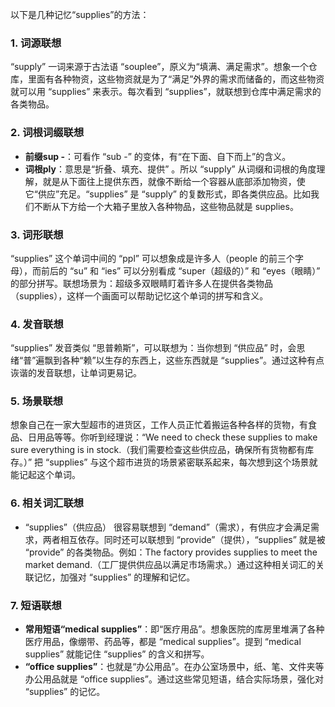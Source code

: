 以下是几种记忆“supplies”的方法：

### 1. 词源联想
 “supply” 一词来源于古法语 “souplee”，原义为“填满、满足需求”。想象一个仓库，里面有各种物资，这些物资就是为了“满足”外界的需求而储备的，而这些物资就可以用 “supplies” 来表示。每次看到 “supplies”，就联想到仓库中满足需求的各类物品。

### 2. 词根词缀联想
 - **前缀sup -**：可看作 “sub -” 的变体，有“在下面、自下而上”的含义。
 - **词根ply**：意思是“折叠、填充、提供” 。所以 “supply” 从词缀和词根的角度理解，就是从下面往上提供东西，就像不断给一个容器从底部添加物资，使它“供应”充足。“supplies” 是 “supply” 的复数形式，即各类供应品。比如我们不断从下方给一个大箱子里放入各种物品，这些物品就是 supplies。

### 3. 词形联想
 “supplies” 这个单词中间的 “ppl” 可以想象成是许多人（people 的前三个字母），而前后的 “su” 和 “ies” 可以分别看成 “super（超级的）” 和 “eyes（眼睛）” 的部分拼写。联想场景为：超级多双眼睛盯着许多人在提供各类物品（supplies），这样一个画面可以帮助记忆这个单词的拼写和含义。

### 4. 发音联想
 “supplies” 发音类似 “思普赖斯”，可以联想为：当你想到 “供应品” 时，会思绪“普”遍飘到各种“赖”以生存的东西上，这些东西就是 “supplies”。通过这种有点诙谐的发音联想，让单词更易记。

### 5. 场景联想
 想象自己在一家大型超市的进货区，工作人员正忙着搬运各种各样的货物，有食品、日用品等等。你听到经理说：“We need to check these supplies to make sure everything is in stock.（我们需要检查这些供应品，确保所有货物都有库存。）” 把 “supplies” 与这个超市进货的场景紧密联系起来，每次想到这个场景就能记起这个单词。

### 6. 相关词汇联想
 - “supplies”（供应品） 很容易联想到 “demand”（需求），有供应才会满足需求，两者相互依存。同时还可以联想到 “provide”（提供），“supplies” 就是被 “provide” 的各类物品。例如：The factory provides supplies to meet the market demand.（工厂提供供应品以满足市场需求。）通过这种相关词汇的关联记忆，加强对 “supplies” 的理解和记忆。

### 7. 短语联想
 - **常用短语“medical supplies”**：即“医疗用品”。想象医院的库房里堆满了各种医疗用品，像绷带、药品等，都是 “medical supplies”。提到 “medical supplies” 就能记住 “supplies” 的含义和拼写。
 - **“office supplies”**：也就是“办公用品”。在办公室场景中，纸、笔、文件夹等办公用品就是 “office supplies”。通过这些常见短语，结合实际场景，强化对 “supplies” 的记忆。 